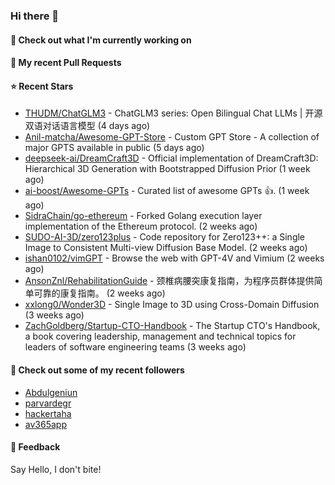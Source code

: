 ### Hi there 👋

#### 👷 Check out what I'm currently working on

#### 🔨 My recent Pull Requests


#### ⭐ Recent Stars

- [THUDM/ChatGLM3](https://github.com/THUDM/ChatGLM3) - ChatGLM3 series: Open Bilingual Chat LLMs | 开源双语对话语言模型 (4 days ago)
- [Anil-matcha/Awesome-GPT-Store](https://github.com/Anil-matcha/Awesome-GPT-Store) - Custom GPT Store - A collection of major GPTS available in public (5 days ago)
- [deepseek-ai/DreamCraft3D](https://github.com/deepseek-ai/DreamCraft3D) - Official implementation of DreamCraft3D: Hierarchical 3D Generation with Bootstrapped Diffusion Prior (1 week ago)
- [ai-boost/Awesome-GPTs](https://github.com/ai-boost/Awesome-GPTs) - Curated list of awesome GPTs 👍. (1 week ago)
- [SidraChain/go-ethereum](https://github.com/SidraChain/go-ethereum) - Forked Golang execution layer implementation of the Ethereum protocol. (2 weeks ago)
- [SUDO-AI-3D/zero123plus](https://github.com/SUDO-AI-3D/zero123plus) - Code repository for Zero123&#43;&#43;: a Single Image to Consistent Multi-view Diffusion Base Model. (2 weeks ago)
- [ishan0102/vimGPT](https://github.com/ishan0102/vimGPT) - Browse the web with GPT-4V and Vimium (2 weeks ago)
- [AnsonZnl/RehabilitationGuide](https://github.com/AnsonZnl/RehabilitationGuide) - 颈椎病腰突康复指南，为程序员群体提供简单可靠的康复指南。 (2 weeks ago)
- [xxlong0/Wonder3D](https://github.com/xxlong0/Wonder3D) - Single Image to 3D using Cross-Domain Diffusion (3 weeks ago)
- [ZachGoldberg/Startup-CTO-Handbook](https://github.com/ZachGoldberg/Startup-CTO-Handbook) - The Startup CTO&#39;s Handbook, a book covering leadership, management and technical topics for leaders of software engineering teams (3 weeks ago)

#### 👯 Check out some of my recent followers

- [Abdulgeniun](https://github.com/Abdulgeniun)
- [parvardegr](https://github.com/parvardegr)
- [hackertaha](https://github.com/hackertaha)
- [av365app](https://github.com/av365app)

#### 💬 Feedback

Say Hello, I don't bite!